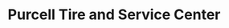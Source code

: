 ---
title: "Purcell Tire and Service Center"
url: /princeton/purcell-tire-and-service-center/
shop: tyres
---